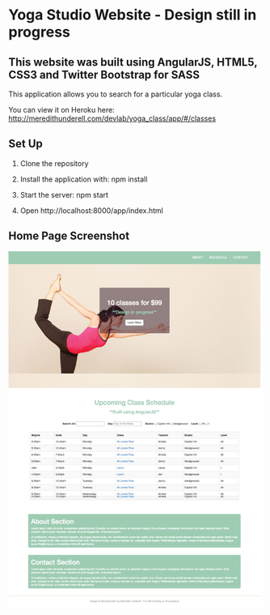 # Yoga Studio Website - Design still in progress

## This website was built using AngularJS, HTML5, CSS3 and Twitter Bootstrap for SASS 

This application allows you to search for a particular yoga class.

You can view it on Heroku here: http://meredithunderell.com/devlab/yoga_class/app/#/classes

## Set Up

1) Clone the repository

2) Install the application with: npm install

3) Start the server: npm start

4) Open http://localhost:8000/app/index.html

## Home Page Screenshot

![screenshot](/app/img/yoga-class-v1.png)